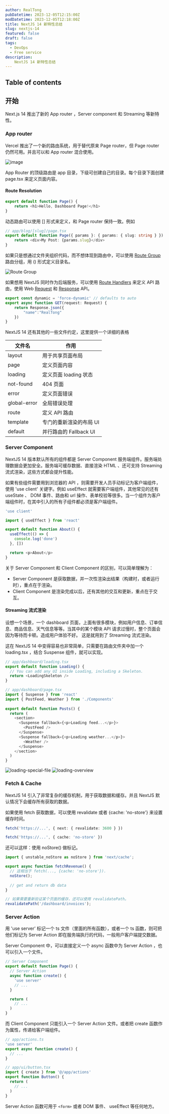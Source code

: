 ```yaml
---
author: RealTong
pubDatetime: 2023-12-05T12:15:00Z
modDatetime: 2023-12-05T12:18:00Z
title: NextJS 14 新特性总结
slug: nextjs-14
featured: false
draft: false
tags:
  - DevOps
  - Free service
description:
    NextJS 14 新特性总结
---
```


## Table of contents

## 开始
Next.js 14 推出了新的 App router ，Server component 和 Streaming 等新特性。

### App router
Vercel 推出了一个新的路由系统，用于替代原来 Page router，但 Page router 仍然可用。并且可以和 App router 混合使用。

![image](@assets/images/posts/nextjs-14/top-level-folders.avif)

App Router 的顶级路由是 app 目录，下级可创建自己的目录。每个目录下面创建 page.tsx 来定义页面内容。
#### Route Resolution
```typescript
export default function Page() {
    return <h1>Hello, Dashboard Page!</h1>
}
```

动态路由可以使用 [] 形式来定义，和 Page router 保持一致。例如
```typescript
// app/blog/[slug]/page.tsx
export default function Page({ params }: { params: { slug: string } }) {
    return <div>My Post: {params.slug}</div>
}
```

如果只是想通过文件夹组织代码，而不想体现到路由中，可以使用 [Route Group](https://nextjs.org/docs/app/building-your-application/routing/route-groups#convention) 路由分组，用 () 形式定义目录名。

![Route Group](@assets/images/posts/nextjs-14/route-group-organisation.avif)

如果想用 NextJS 同时作为后端服务，可以使用 [Route Handlers](https://nextjs.org/docs/app/building-your-application/routing/route-handlers) 来定义 API 路由，使用 Web [Request](https://developer.mozilla.org/docs/Web/API/Request) 和 [Response](https://nextjs.org/docs/app/building-your-application/routing/route-handlers) API。
```typescript
export const dynamic = 'force-dynamic' // defaults to auto
export async function GET(request: Request) {
    return Response.json({
        "name":"RealTong"
    })
}
```

NextJS 14 还有其他的一些文件约定，这里提供一个详细的表格

| 文件名 | 作用 |
| --- | --- |
|layout |	用于共享页面布局
|page |	定义页面内容
|loading |	定义页面 loading 状态
|not-found | 404 页面
|error |	定义页面错误
|global-error | 全局错误处理
|route |	定义 API 路由
|template |	专门的重新渲染的布局 UI
|default |	并行路由的 Fallback UI

### Server Component
NextJS 14 版本默认所有的组件都是 Server Component 服务端组件。服务端处理数据会更加安全。服务端可缓存数据、直接渲染 HTML 、还可支持 Streaming 流式渲染，这些方式都会提升性能。

如果有些组件需要用到浏览器的 API ，则需要开发人员手动标记为客户端组件，使用 'use client' 关键字。例如 useEffect 就需要客户端组件，其他常见的还有 useState 、 DOM 事件、路由和 url 操作、表单校验等很多。当一个组件为客户端组件时，在其中引入的所有子组件都必须是客户端组件。
```typescript
'use client'

import { useEffect } from 'react'

export default function About() {
  useEffect(() => {
    console.log('done')
  }, [])

  return <p>About</p>
}
```
关于 Server Component 和 Client Component 的区别，可以简单理解为：
- Server Component 是获取数据，并一次性渲染出结果（构建时，或者运行时），重点在于渲染。
- Client Component 是渲染完成以后，还有其他的交互和更新，重点在于交互。

#### Streaming 流式渲染
设想一个场景，一个 dashboard 页面，上面有很多模块，例如用户信息、订单信息、商品信息、天气信息等等。当其中的某个模块 API 请求过慢时，整个页面会因为等待而卡顿。造成用户体验不好。 这是就用到了 Streaming 流式渲染。

这在 NextJS 14 中变得容易也非常简单，只需要在路由文件夹中加一个 loading.tsx ，结合 Suspense 组件，就可以实现。

```typescript
// app/dashboard/loading.tsx
export default function Loading() {
  // You can add any UI inside Loading, including a Skeleton.
  return <LoadingSkeleton />
}
```

```typescript
// app/dashboard/page.tsx
import { Suspense } from 'react'
import { PostFeed, Weather } from './Components'
 
export default function Posts() {
  return (
    <section>
      <Suspense fallback={<p>Loading feed...</p>}>
        <PostFeed />
      </Suspense>
      <Suspense fallback={<p>Loading weather...</p>}>
        <Weather />
      </Suspense>
    </section>
  )
}
```

![loading-special-file](@assets/images/posts/nextjs-14/loading-special-file.avif)
![loading-overview](@assets/images/posts/nextjs-14/loading-overview.avif)

### Fetch & Cache
NextJS 14 引入了非常复杂的缓存机制，用于获取数据和缓存。并且 NextJS 默认情况下会缓存所有获取的数据。

如果使用 fetch 获取数据，可以使用 revalidate 或者 {cache: 'no-store'} 来设置缓存时间。
```typescript
fetch('https://...', { next: { revalidate: 3600 } })

fetch('https://...', { cache: 'no-store' })
```

还可以这样：使用 noStore() 做标记。
```typescript
import { unstable_noStore as noStore } from 'next/cache';

export async function fetchRevenue() {
  // 这相当于 fetch(..., {cache: 'no-store'}).
  noStore();
  
  // get and return db data
}

// 如果需要重新验证某个页面的缓存，还可以使用 revalidatePath。
revalidatePath('/dashboard/invoices');
```

### Server Action
用 'use server' 标记一个 ts 文件（里面的所有函数），或者一个 ts 函数，则可把他们标记为 Server Action 即在服务端执行的代码，一般用户客户端提交数据。

Server Component 中，可以直接定义一个 async 函数中为 Server Action ，也可以引入一个文件。

```typescript
// Server Component
export default function Page() {
  // Server Action
  async function create() {
    'use server'
    // ...
  }

  return (
    // ...
  )
}
```

而 Client Component 只能引入一个 Server Action 文件。或者把 create 函数作为属性，传递给客户端组件。

```typescript
// app/actions.ts
'use server'
export async function create() {
  // ...
}

// app/ui/button.tsx
import { create } from '@/app/actions'
export function Button() {
  return (
    // ...
  )
}
```
Server Action 函数可用于 `<form>` 或者 DOM 事件、 useEffect 等任何地方。